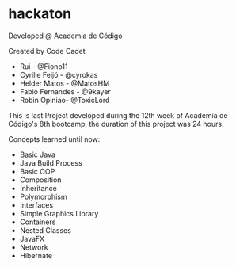 # hackaton

Developed @ Academia de Código

Created by Code Cadet
* Rui - @Fiono11
* Cyrille Feijó - @cyrokas
* Helder Matos - @MatosHM
* Fabio Fernandes - @9kayer
* Robin Opiniao- @ToxicLord

This is last Project developed during the 12th week of Academia de Código's 8th bootcamp, the duration of this project was 24 hours.

Concepts learned until now:

* Basic Java
* Java Build Process
* Basic OOP
* Composition
* Inheritance
* Polymorphism
* Interfaces
* Simple Graphics Library
* Containers
* Nested Classes
* JavaFX
* Network
* Hibernate
